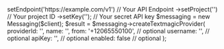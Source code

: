 <?php

use Appwrite\Client;
use Appwrite\Services\Messaging;

$client = (new Client())
    ->setEndpoint('https://example.com/v1') // Your API Endpoint
    ->setProject('<YOUR_PROJECT_ID>') // Your project ID
    ->setKey('<YOUR_API_KEY>'); // Your secret API key

$messaging = new Messaging($client);

$result = $messaging->createTextmagicProvider(
    providerId: '<PROVIDER_ID>',
    name: '<NAME>',
    from: '+12065550100', // optional
    username: '<USERNAME>', // optional
    apiKey: '<API_KEY>', // optional
    enabled: false // optional
);